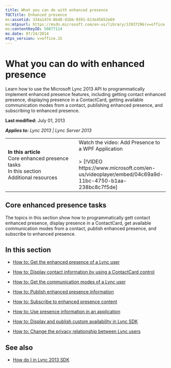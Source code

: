 ```yaml
---
title: What you can do with enhanced presence
TOCTitle: Enhanced presence
ms:assetid: 334a1474-8b40-41bb-9391-613e45652e69
ms:mtpsurl: https://msdn.microsoft.com/en-us/library/JJ937296(v=office.15)
ms:contentKeyID: 50877114
ms.date: 07/24/2014
mtps_version: v=office.15
---
```


# What you can do with enhanced presence

Learn how to use the Microsoft Lync 2013 API to programmatically implement enhanced presence features, including getting contact enhanced presence, displaying presence in a ContactCard, getting available communication modes from a contact, publishing enhanced presence, and subscribing to enhanced presence.

**Last modified:** July 01, 2013

***Applies to:** Lync 2013 | Lync Server 2013*

<table>
<colgroup>
<col style="width: 50%" />
<col style="width: 50%" />
</colgroup>
<tbody>
<tr class="odd">
<td><p><strong>In this article</strong><br />
Core enhanced presence tasks<br />
In this section<br />
Additional resources</p></td>
<td><div class="caption">
Watch the video: Add Presence to a WPF Application
</div>
<br />
&gt; [!VIDEO https://www.microsoft.com/en-us/videoplayer/embed/04c69a9d-11bc-4750-b1aa-238bc8c7f5de]</td>
</tr>
</tbody>
</table>

## Core enhanced presence tasks

The topics in this section show how to programmatically gett contact enhanced presence, display presence in a ContactCard, get available communication modes from a contact, publish enhanced presence, and subscribe to enhanced presence.

## In this section

  - [How to: Get the enhanced presence of a Lync user](how-to-get-the-enhanced-presence-of-a-lync-user.md)

  - [How to: Display contact information by using a ContactCard control](how-to-display-contact-information-by-using-a-contactcard-control.md)

  - [How to: Get the communication modes of a Lync user](how-to-get-the-communication-modes-of-a-lync-user.md)

  - [How to: Publish enhanced presence information](how-to-publish-enhanced-presence-information.md)

  - [How to: Subscribe to enhanced presence content](how-to-subscribe-to-enhanced-presence-content.md)

  - [How to: Use presence information in an application](how-to-use-presence-information-in-an-application.md)

  - [How to: Display and publish custom availability in Lync SDK](how-to-display-and-publish-custom-availability-in-lync-sdk.md)

  - [How to: Change the privacy relationship between Lync users](how-to-change-the-privacy-relationship-between-lync-users.md)

## See also

  - [How do I in Lync 2013 SDK](how-do-i-in-lync-2013-sdk.md)


